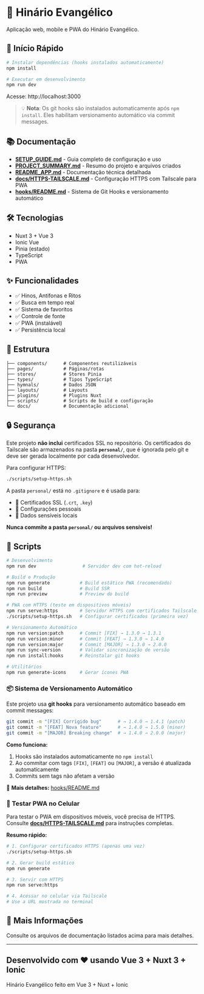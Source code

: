 # 🎵 Hinário Evangélico

Aplicação web, mobile e PWA do Hinário Evangélico.

## 🚀 Início Rápido

```bash
# Instalar dependências (hooks instalados automaticamente)
npm install

# Executar em desenvolvimento
npm run dev
```

Acesse: http://localhost:3000

> 💡 **Nota**: Os git hooks são instalados automaticamente após `npm install`. Eles habilitam versionamento automático via commit messages.

## 📚 Documentação

- **[SETUP_GUIDE.md](./SETUP_GUIDE.md)** - Guia completo de configuração e uso
- **[PROJECT_SUMMARY.md](./PROJECT_SUMMARY.md)** - Resumo do projeto e arquivos criados
- **[README_APP.md](./README_APP.md)** - Documentação técnica detalhada
- **[docs/HTTPS-TAILSCALE.md](./docs/HTTPS-TAILSCALE.md)** - Configuração HTTPS com Tailscale para PWA
- **[hooks/README.md](./hooks/README.md)** - Sistema de Git Hooks e versionamento automático

## 🛠️ Tecnologias

- Nuxt 3 + Vue 3
- Ionic Vue
- Pinia (estado)
- TypeScript
- PWA

## ✨ Funcionalidades

- ✅ Hinos, Antifonas e Ritos
- ✅ Busca em tempo real
- ✅ Sistema de favoritos
- ✅ Controle de fonte
- ✅ PWA (instalável)
- ✅ Persistência local

## 📁 Estrutura

```
├── components/      # Componentes reutilizáveis
├── pages/           # Páginas/rotas
├── stores/          # Stores Pinia
├── types/           # Tipos TypeScript
├── hymnals/         # Dados JSON
├── layouts/         # Layouts
├── plugins/         # Plugins Nuxt
├── scripts/         # Scripts de build e configuração
└── docs/            # Documentação adicional
```

## 🔒 Segurança

Este projeto **não inclui** certificados SSL no repositório. Os certificados do Tailscale são armazenados na pasta **`personal/`**, que é ignorada pelo git e deve ser gerada localmente por cada desenvolvedor.

Para configurar HTTPS:
```bash
./scripts/setup-https.sh
```

A pasta `personal/` está no `.gitignore` e é usada para:
- 🔐 Certificados SSL (`.crt`, `.key`)
- 📝 Configurações pessoais
- 🔑 Dados sensíveis locais

**Nunca commite a pasta `personal/` ou arquivos sensíveis!**

## 🎯 Scripts

```bash
# Desenvolvimento
npm run dev                 # Servidor dev com hot-reload

# Build e Produção
npm run generate           # Build estático PWA (recomendado)
npm run build              # Build SSR
npm run preview            # Preview do build

# PWA com HTTPS (teste em dispositivos móveis)
npm run serve:https        # Servidor HTTPS com certificados Tailscale
./scripts/setup-https.sh   # Configurar certificados (primeira vez)

# Versionamento Automático
npm run version:patch      # Commit [FIX] → 1.3.0 → 1.3.1
npm run version:minor      # Commit [FEAT] → 1.3.0 → 1.4.0
npm run version:major      # Commit [MAJOR] → 1.3.0 → 2.0.0
npm run sync-version       # Validar sincronização de versão
npm run install:hooks      # Reinstalar git hooks

# Utilitários
npm run generate-icons     # Gerar ícones PWA
```

### 📦 Sistema de Versionamento Automático

Este projeto usa **git hooks** para versionamento automático baseado em commit messages:

```bash
git commit -m "[FIX] Corrigido bug"      # → 1.4.0 → 1.4.1 (patch)
git commit -m "[FEAT] Nova feature"      # → 1.4.0 → 1.5.0 (minor)
git commit -m "[MAJOR] Breaking change"  # → 1.4.0 → 2.0.0 (major)
```

**Como funciona:**
1. Hooks são instalados automaticamente no `npm install`
2. Ao commitar com tags `[FIX]`, `[FEAT]` ou `[MAJOR]`, a versão é atualizada automaticamente
3. Commits sem tags não afetam a versão

📖 **Mais detalhes:** [hooks/README.md](./hooks/README.md)

### 📱 Testar PWA no Celular

Para testar o PWA em dispositivos móveis, você precisa de HTTPS. Consulte **[docs/HTTPS-TAILSCALE.md](./docs/HTTPS-TAILSCALE.md)** para instruções completas.

**Resumo rápido:**
```bash
# 1. Configurar certificados HTTPS (apenas uma vez)
./scripts/setup-https.sh

# 2. Gerar build estático
npm run generate

# 3. Servir com HTTPS
npm run serve:https

# 4. Acessar no celular via Tailscale
# Use a URL mostrada no terminal
```

## 📖 Mais Informações

Consulte os arquivos de documentação listados acima para mais detalhes.

---

Desenvolvido com ❤️ usando Vue 3 + Nuxt 3 + Ionic
---

Hinário Evangélico feito em Vue 3 + Nuxt + Ionic
